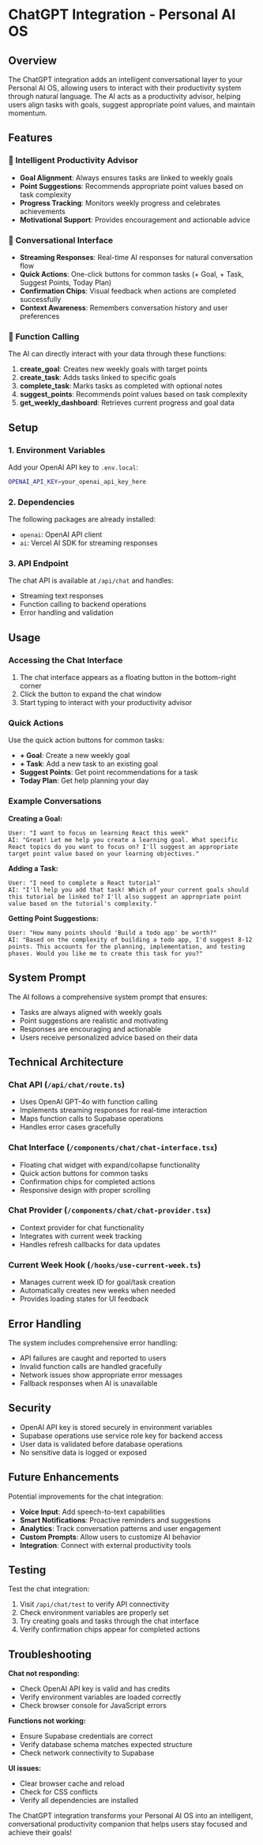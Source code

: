 # ChatGPT Integration - Personal AI OS

## Overview

The ChatGPT integration adds an intelligent conversational layer to your Personal AI OS, allowing users to interact with their productivity system through natural language. The AI acts as a productivity advisor, helping users align tasks with goals, suggest appropriate point values, and maintain momentum.

## Features

### 🤖 Intelligent Productivity Advisor

- **Goal Alignment**: Always ensures tasks are linked to weekly goals
- **Point Suggestions**: Recommends appropriate point values based on task complexity
- **Progress Tracking**: Monitors weekly progress and celebrates achievements
- **Motivational Support**: Provides encouragement and actionable advice

### 💬 Conversational Interface

- **Streaming Responses**: Real-time AI responses for natural conversation flow
- **Quick Actions**: One-click buttons for common tasks (+ Goal, + Task, Suggest Points, Today Plan)
- **Confirmation Chips**: Visual feedback when actions are completed successfully
- **Context Awareness**: Remembers conversation history and user preferences

### 🔧 Function Calling

The AI can directly interact with your data through these functions:

1. **create_goal**: Creates new weekly goals with target points
2. **create_task**: Adds tasks linked to specific goals
3. **complete_task**: Marks tasks as completed with optional notes
4. **suggest_points**: Recommends point values based on task complexity
5. **get_weekly_dashboard**: Retrieves current progress and goal data

## Setup

### 1. Environment Variables

Add your OpenAI API key to `.env.local`:

```bash
OPENAI_API_KEY=your_openai_api_key_here
```

### 2. Dependencies

The following packages are already installed:

- `openai`: OpenAI API client
- `ai`: Vercel AI SDK for streaming responses

### 3. API Endpoint

The chat API is available at `/api/chat` and handles:

- Streaming text responses
- Function calling to backend operations
- Error handling and validation

## Usage

### Accessing the Chat Interface

1. The chat interface appears as a floating button in the bottom-right corner
2. Click the button to expand the chat window
3. Start typing to interact with your productivity advisor

### Quick Actions

Use the quick action buttons for common tasks:

- **+ Goal**: Create a new weekly goal
- **+ Task**: Add a new task to an existing goal
- **Suggest Points**: Get point recommendations for a task
- **Today Plan**: Get help planning your day

### Example Conversations

**Creating a Goal:**

```
User: "I want to focus on learning React this week"
AI: "Great! Let me help you create a learning goal. What specific React topics do you want to focus on? I'll suggest an appropriate target point value based on your learning objectives."
```

**Adding a Task:**

```
User: "I need to complete a React tutorial"
AI: "I'll help you add that task! Which of your current goals should this tutorial be linked to? I'll also suggest an appropriate point value based on the tutorial's complexity."
```

**Getting Point Suggestions:**

```
User: "How many points should 'Build a todo app' be worth?"
AI: "Based on the complexity of building a todo app, I'd suggest 8-12 points. This accounts for the planning, implementation, and testing phases. Would you like me to create this task for you?"
```

## System Prompt

The AI follows a comprehensive system prompt that ensures:

- Tasks are always aligned with weekly goals
- Point suggestions are realistic and motivating
- Responses are encouraging and actionable
- Users receive personalized advice based on their data

## Technical Architecture

### Chat API (`/api/chat/route.ts`)

- Uses OpenAI GPT-4o with function calling
- Implements streaming responses for real-time interaction
- Maps function calls to Supabase operations
- Handles error cases gracefully

### Chat Interface (`/components/chat/chat-interface.tsx`)

- Floating chat widget with expand/collapse functionality
- Quick action buttons for common tasks
- Confirmation chips for completed actions
- Responsive design with proper scrolling

### Chat Provider (`/components/chat/chat-provider.tsx`)

- Context provider for chat functionality
- Integrates with current week tracking
- Handles refresh callbacks for data updates

### Current Week Hook (`/hooks/use-current-week.ts`)

- Manages current week ID for goal/task creation
- Automatically creates new weeks when needed
- Provides loading states for UI feedback

## Error Handling

The system includes comprehensive error handling:

- API failures are caught and reported to users
- Invalid function calls are handled gracefully
- Network issues show appropriate error messages
- Fallback responses when AI is unavailable

## Security

- OpenAI API key is stored securely in environment variables
- Supabase operations use service role key for backend access
- User data is validated before database operations
- No sensitive data is logged or exposed

## Future Enhancements

Potential improvements for the chat integration:

- **Voice Input**: Add speech-to-text capabilities
- **Smart Notifications**: Proactive reminders and suggestions
- **Analytics**: Track conversation patterns and user engagement
- **Custom Prompts**: Allow users to customize AI behavior
- **Integration**: Connect with external productivity tools

## Testing

Test the chat integration:

1. Visit `/api/chat/test` to verify API connectivity
2. Check environment variables are properly set
3. Try creating goals and tasks through the chat interface
4. Verify confirmation chips appear for completed actions

## Troubleshooting

**Chat not responding:**

- Check OpenAI API key is valid and has credits
- Verify environment variables are loaded correctly
- Check browser console for JavaScript errors

**Functions not working:**

- Ensure Supabase credentials are correct
- Verify database schema matches expected structure
- Check network connectivity to Supabase

**UI issues:**

- Clear browser cache and reload
- Check for CSS conflicts
- Verify all dependencies are installed

The ChatGPT integration transforms your Personal AI OS into an intelligent, conversational productivity companion that helps users stay focused and achieve their goals!
